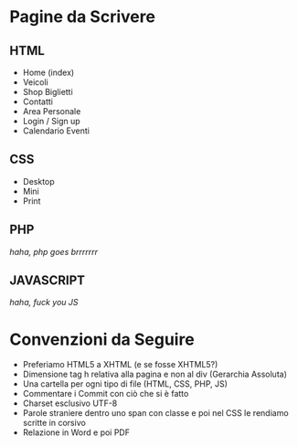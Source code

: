 # Pagine da Scrivere
## HTML
  * Home (index)
  * Veicoli
  * Shop Biglietti
  * Contatti
  * Area Personale
  * Login / Sign up
  * Calendario Eventi

## CSS
  * Desktop
  * Mini
  * Print


## PHP 
  _haha, php goes brrrrrrr_
  
## JAVASCRIPT
  _haha, fuck you JS_
  
  
# Convenzioni da Seguire
  * Preferiamo HTML5 a XHTML (e se fosse XHTML5?)
  * Dimensione tag h relativa alla pagina e non al div (Gerarchia Assoluta)
  * Una cartella per ogni tipo di file (HTML, CSS, PHP, JS)
  * Commentare i Commit con ciò che si è fatto
  * Charset esclusivo UTF-8
  * Parole straniere dentro uno span con classe e poi nel CSS le rendiamo scritte in corsivo
  * Relazione in Word e poi PDF
